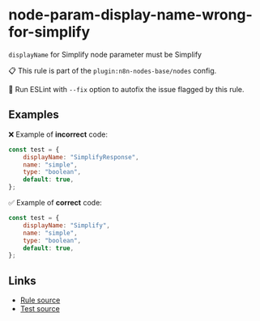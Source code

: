 [//]: # "File generated from a template. Do not edit this file directly."

# node-param-display-name-wrong-for-simplify

`displayName` for Simplify node parameter must be Simplify

📋 This rule is part of the `plugin:n8n-nodes-base/nodes` config.

🔧 Run ESLint with `--fix` option to autofix the issue flagged by this rule.

## Examples

❌ Example of **incorrect** code:

```js
const test = {
	displayName: "SimplifyResponse",
	name: "simple",
	type: "boolean",
	default: true,
};
```

✅ Example of **correct** code:

```js
const test = {
	displayName: "Simplify",
	name: "simple",
	type: "boolean",
	default: true,
};
```

## Links

- [Rule source](../../lib/rules/node-param-display-name-wrong-for-simplify.ts)
- [Test source](../../tests/node-param-display-name-wrong-for-simplify.test.ts)
